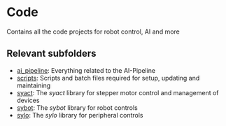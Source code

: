 # Code

Contains all the code projects for robot control, AI and more

## Relevant subfolders

- [ai_pipeline](ai_pipeline/): Everything related to the AI-Pipeline
- [scripts](scripts/): Scripts and batch files required for setup, updating and maintaining
- [syact](https://github.com/SamuelNoesslboeck/syact): The *syact* library for stepper motor control and management of devices
- [sybot](https://github.com/SamuelNoesslboeck/sybot): The *sybot* library for robot controls
- [sylo](https://github.com/SamuelNoesslboeck/sylo): The *sylo* library for peripheral controls